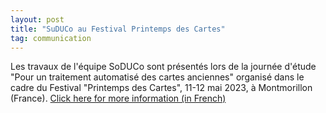 ```yaml
---
layout: post
title: "SuDUCo au Festival Printemps des Cartes"
tag: communication
---
```

Les travaux de l'équipe SoDUCo sont présentés lors de la journée d'étude "Pour un traitement automatisé des cartes anciennes" organisé dans le cadre du Festival "Printemps des Cartes", 11-12 mai 2023, à Montmorillon (France).
[Click here for more information (in French)](https://www.printempsdescartes.fr/wp-content/uploads/sites/414/2023/04/FESTIVAL-PRINTEMPS-DES-CARTES-PROGRAMME-2023.pdf)
